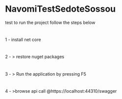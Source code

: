 # NavomiTestSedoteSossou
test
to run the project follow the steps below
#
1 - install net core
#
2 - > restore nuget packages
#
3 - > Run the application by pressing F5
#
4 - >browse api call @https://localhost:44310/swagger

